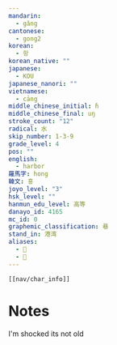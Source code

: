 ```yaml
---
mandarin:
  - gǎng
cantonese:
  - gong2
korean:
  - 항
korean_native: ""
japanese:
  - KOU
japanese_nanori: ""
vietnamese:
  - cảng
middle_chinese_initial: ɦ
middle_chinese_final: uŋ
stroke_count: "12"
radical: 水
skip_number: 1-3-9
grade_level: 4
pos: ""
english:
  - harbor
羅馬字: hong
韓文: 홍
joyo_level: "3"
hsk_level: ""
hanmun_edu_level: 高等
danayo_id: 4165
mc_id: 0
graphemic_classification: 巷
stand_in: 港湾
aliases:
  - 𣽣
  - 𣿑
---
```

```meta-bind-embed
[[nav/char_info]]
```

# Notes
I'm shocked its not old
